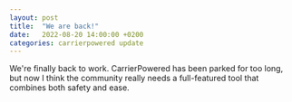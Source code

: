 ```yaml
---
layout: post
title:  "We are back!"
date:   2022-08-20 14:00:00 +0200
categories: carrierpowered update
---
```

We're finally back to work. CarrierPowered has been parked for too long, but 
now I think the community really needs a full-featured tool that combines 
both safety and ease.
